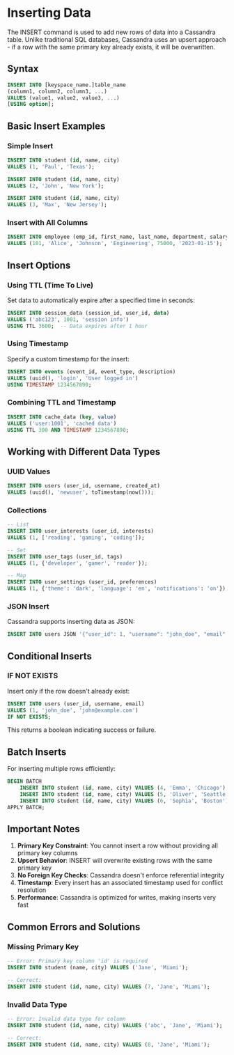 # Inserting Data

The INSERT command is used to add new rows of data into a Cassandra table. Unlike traditional SQL databases, Cassandra uses an upsert approach - if a row with the same primary key already exists, it will be overwritten.

## Syntax

```sql
INSERT INTO [keyspace_name.]table_name 
(column1, column2, column3, ...) 
VALUES (value1, value2, value3, ...)
[USING option];
```

## Basic Insert Examples

### Simple Insert

```sql
INSERT INTO student (id, name, city) 
VALUES (1, 'Paul', 'Texas');

INSERT INTO student (id, name, city) 
VALUES (2, 'John', 'New York');

INSERT INTO student (id, name, city) 
VALUES (3, 'Max', 'New Jersey');
```

### Insert with All Columns

```sql
INSERT INTO employee (emp_id, first_name, last_name, department, salary, hire_date)
VALUES (101, 'Alice', 'Johnson', 'Engineering', 75000, '2023-01-15');
```

## Insert Options

### Using TTL (Time To Live)

Set data to automatically expire after a specified time in seconds:

```sql
INSERT INTO session_data (session_id, user_id, data)
VALUES ('abc123', 1001, 'session info')
USING TTL 3600;  -- Data expires after 1 hour
```

### Using Timestamp

Specify a custom timestamp for the insert:

```sql
INSERT INTO events (event_id, event_type, description)
VALUES (uuid(), 'login', 'User logged in')
USING TIMESTAMP 1234567890;
```

### Combining TTL and Timestamp

```sql
INSERT INTO cache_data (key, value)
VALUES ('user:1001', 'cached data')
USING TTL 300 AND TIMESTAMP 1234567890;
```

## Working with Different Data Types

### UUID Values

```sql
INSERT INTO users (user_id, username, created_at)
VALUES (uuid(), 'newuser', toTimestamp(now()));
```

### Collections

```sql
-- List
INSERT INTO user_interests (user_id, interests)
VALUES (1, ['reading', 'gaming', 'coding']);

-- Set
INSERT INTO user_tags (user_id, tags)
VALUES (1, {'developer', 'gamer', 'reader'});

-- Map
INSERT INTO user_settings (user_id, preferences)
VALUES (1, {'theme': 'dark', 'language': 'en', 'notifications': 'on'});
```

### JSON Insert

Cassandra supports inserting data as JSON:

```sql
INSERT INTO users JSON '{"user_id": 1, "username": "john_doe", "email": "john@example.com"}';
```

## Conditional Inserts

### IF NOT EXISTS

Insert only if the row doesn't already exist:

```sql
INSERT INTO users (user_id, username, email)
VALUES (1, 'john_doe', 'john@example.com')
IF NOT EXISTS;
```

This returns a boolean indicating success or failure.

## Batch Inserts

For inserting multiple rows efficiently:

```sql
BEGIN BATCH
    INSERT INTO student (id, name, city) VALUES (4, 'Emma', 'Chicago');
    INSERT INTO student (id, name, city) VALUES (5, 'Oliver', 'Seattle');
    INSERT INTO student (id, name, city) VALUES (6, 'Sophia', 'Boston');
APPLY BATCH;
```

## Important Notes

1. **Primary Key Constraint**: You cannot insert a row without providing all primary key columns
2. **Upsert Behavior**: INSERT will overwrite existing rows with the same primary key
3. **No Foreign Key Checks**: Cassandra doesn't enforce referential integrity
4. **Timestamp**: Every insert has an associated timestamp used for conflict resolution
5. **Performance**: Cassandra is optimized for writes, making inserts very fast

## Common Errors and Solutions

### Missing Primary Key
```sql
-- Error: Primary key column 'id' is required
INSERT INTO student (name, city) VALUES ('Jane', 'Miami');

-- Correct:
INSERT INTO student (id, name, city) VALUES (7, 'Jane', 'Miami');
```

### Invalid Data Type
```sql
-- Error: Invalid data type for column
INSERT INTO student (id, name, city) VALUES ('abc', 'Jane', 'Miami');

-- Correct:
INSERT INTO student (id, name, city) VALUES (8, 'Jane', 'Miami');
```